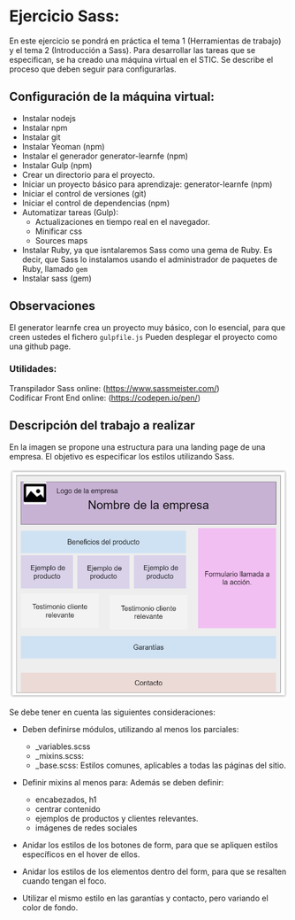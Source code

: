 # Ejercicio Sass:
En este ejercicio se pondrá en práctica el tema 1 (Herramientas de trabajo) y el tema 2 (Introducción a Sass). Para desarrollar las tareas que se especifican, se ha creado una máquina virtual en el STIC. Se describe el proceso que deben seguir para configurarlas.
## Configuración de la máquina virtual:
- Instalar nodejs
- Instalar npm
- Instalar git
- Instalar Yeoman (npm)
- Instalar el generador generator-learnfe (npm)
- Instalar Gulp (npm)
- Crear un directorio para el proyecto.
- Iniciar un proyecto básico para aprendizaje: generator-learnfe (npm)
- Iniciar el control de versiones (git)
- Iniciar el control de dependencias (npm)
- Automatizar tareas (Gulp):
    - Actualizaciones en tiempo real en el navegador.
    - Minificar css
    - Sources maps
- Instalar Ruby, ya que isntalaremos Sass como una gema de Ruby. Es decir, que Sass lo instalamos usando el administrador de paquetes de Ruby, llamado `gem`
- Instalar sass (gem) 

## Observaciones
El generator learnfe crea un proyecto muy básico, con lo esencial, para que creen ustedes el fichero `gulpfile.js` 
Pueden desplegar el proyecto como una github page.
### Utilidades:
Transpilador Sass online: (https://www.sassmeister.com/)  
Codificar Front End online: (https://codepen.io/pen/)

## Descripción del trabajo a realizar
En la imagen se propone una estructura para una landing page de una empresa. El objetivo es especificar los estilos utilizando Sass.
  
![Mockup ejercicio](ejercicioLanding_21_22.PNG)
  
Se debe tener en cuenta las siguientes consideraciones:
- Deben definirse módulos, utilizando al menos los parciales:
    - _variables.scss
    - _mixins.scss: 
    - _base.scss: Estilos comunes, aplicables a todas las páginas del sitio.
- Definir mixins al menos para: Además se deben definir:
    - encabezados, h1
    - centrar contenido
    - ejemplos de productos y clientes relevantes.
    - imágenes de redes sociales
  
- Anidar los estilos de los botones de form, para que se apliquen estilos específicos en el hover de ellos.
- Anidar los estilos de los elementos dentro del form, para que se resalten cuando tengan el foco.
- Utilizar el mismo estilo en las garantías y contacto, pero variando el color de fondo.

